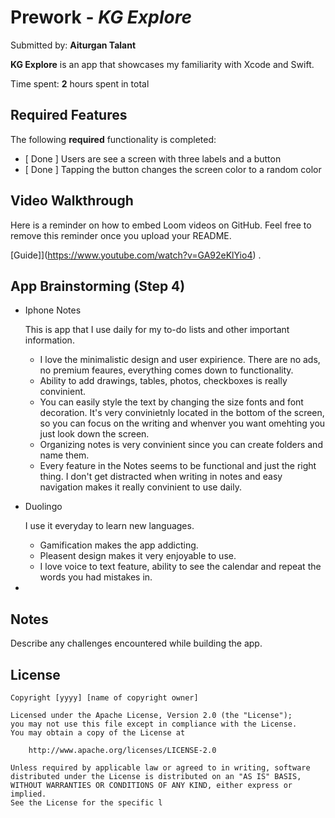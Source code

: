 # Prework - *KG Explore*

Submitted by: **Aiturgan Talant**

**KG Explore** is an app that showcases my familiarity with Xcode and Swift.

Time spent: **2** hours spent in total

## Required Features

The following **required** functionality is completed:

- [ Done ] Users are see a screen with three labels and a button
- [ Done ] Tapping the button changes the screen color to a random color
 
## Video Walkthrough

Here is a reminder on how to embed Loom videos on GitHub. Feel free to remove this reminder once you upload your README. 

[Guide]](https://www.youtube.com/watch?v=GA92eKlYio4) .

## App Brainstorming (Step 4)

- Iphone Notes

  This is app that I use daily for my to-do lists and other important information.
    - I love the minimalistic design and user expirience. There are no ads, no premium feaures, everything comes down to functionality.
    - Ability to add drawings, tables, photos, checkboxes is really convinient.
    - You can easily style the text by changing the size fonts and font decoration. It's very convinietnly located in the bottom of the screen, so you can focus on the writing and whenver you want omehting you just look down the screen.
    - Organizing notes is very convinient since you can create folders and name them.
    - Every feature in the Notes seems to be functional and just the right thing. I don't get distracted when writing in notes and easy navigation makes it really convinient to use daily.

- Duolingo

  I use it everyday to learn new languages.
  - Gamification makes the app addicting.
  - Pleasent design makes it very enjoyable to use.
  - I love voice to text feature, ability to see the calendar and repeat the words you had mistakes in.

 - 

## Notes

Describe any challenges encountered while building the app.

## License

    Copyright [yyyy] [name of copyright owner]

    Licensed under the Apache License, Version 2.0 (the "License");
    you may not use this file except in compliance with the License.
    You may obtain a copy of the License at

        http://www.apache.org/licenses/LICENSE-2.0

    Unless required by applicable law or agreed to in writing, software
    distributed under the License is distributed on an "AS IS" BASIS,
    WITHOUT WARRANTIES OR CONDITIONS OF ANY KIND, either express or implied.
    See the License for the specific l
